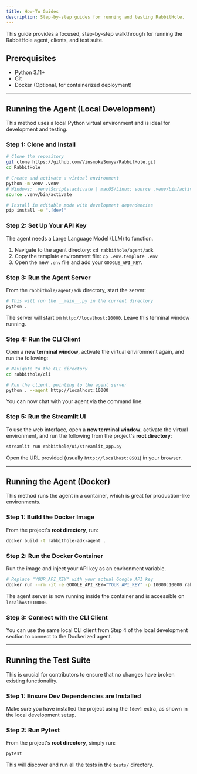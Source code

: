 ```yaml
---
title: How-To Guides
description: Step-by-step guides for running and testing RabbitHole.
---
```


This guide provides a focused, step-by-step walkthrough for running the RabbitHole agent, clients, and test suite.

## Prerequisites
- Python 3.11+
- Git
- Docker (Optional, for containerized deployment)

---

## Running the Agent (Local Development)

This method uses a local Python virtual environment and is ideal for development and testing.

### Step 1: Clone and Install
```bash
# Clone the repository
git clone https://github.com/VinsmokeSomya/RabbitHole.git
cd RabbitHole

# Create and activate a virtual environment
python -m venv .venv
# Windows: .venv\Scripts\activate | macOS/Linux: source .venv/bin/activate
source .venv/bin/activate

# Install in editable mode with development dependencies
pip install -e ".[dev]"
```

### Step 2: Set Up Your API Key
The agent needs a Large Language Model (LLM) to function.
1.  Navigate to the agent directory: `cd rabbithole/agent/adk`
2.  Copy the template environment file: `cp .env.template .env`
3.  Open the new `.env` file and add your `GOOGLE_API_KEY`.

### Step 3: Run the Agent Server
From the `rabbithole/agent/adk` directory, start the server:
```bash
# This will run the __main__.py in the current directory
python .
```
The server will start on `http://localhost:10000`. Leave this terminal window running.

### Step 4: Run the CLI Client
Open a **new terminal window**, activate the virtual environment again, and run the following:
```bash
# Navigate to the CLI directory
cd rabbithole/cli

# Run the client, pointing to the agent server
python . --agent http://localhost:10000
```
You can now chat with your agent via the command line.

### Step 5: Run the Streamlit UI
To use the web interface, open a **new terminal window**, activate the virtual environment, and run the following from the project's **root directory**:
```bash
streamlit run rabbithole/ui/streamlit_app.py
```
Open the URL provided (usually `http://localhost:8501`) in your browser.

---

## Running the Agent (Docker)

This method runs the agent in a container, which is great for production-like environments.

### Step 1: Build the Docker Image
From the project's **root directory**, run:
```bash
docker build -t rabbithole-adk-agent .
```

### Step 2: Run the Docker Container
Run the image and inject your API key as an environment variable.
```bash
# Replace "YOUR_API_KEY" with your actual Google API key
docker run --rm -it -e GOOGLE_API_KEY="YOUR_API_KEY" -p 10000:10000 rabbithole-adk-agent
```
The agent server is now running inside the container and is accessible on `localhost:10000`.

### Step 3: Connect with the CLI Client
You can use the same local CLI client from Step 4 of the local development section to connect to the Dockerized agent.

---

## Running the Test Suite

This is crucial for contributors to ensure that no changes have broken existing functionality.

### Step 1: Ensure Dev Dependencies are Installed
Make sure you have installed the project using the `[dev]` extra, as shown in the local development setup.

### Step 2: Run Pytest
From the project's **root directory**, simply run:
```bash
pytest
```
This will discover and run all the tests in the `tests/` directory. 